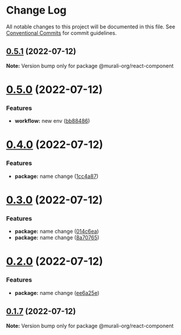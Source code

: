 # Change Log

All notable changes to this project will be documented in this file.
See [Conventional Commits](https://conventionalcommits.org) for commit guidelines.

## [0.5.1](https://github.com/murali-condenast/monorepo/compare/@murali-org/react-component@0.5.0...@murali-org/react-component@0.5.1) (2022-07-12)

**Note:** Version bump only for package @murali-org/react-component





# [0.5.0](https://github.com/murali-condenast/monorepo/compare/@murali-org/react-component@0.4.0...@murali-org/react-component@0.5.0) (2022-07-12)


### Features

* **workflow:** new env ([bb88486](https://github.com/murali-condenast/monorepo/commit/bb88486f8e91f6bc9548fa0aa11ad5e7010e1b47))





# [0.4.0](https://github.com/murali-condenast/monorepo/compare/@murali-org/react-component@0.3.0...@murali-org/react-component@0.4.0) (2022-07-12)


### Features

* **package:** name change ([1cc4a87](https://github.com/murali-condenast/monorepo/commit/1cc4a875b695f06b90b4a6ab34481f95d0d78db3))





# [0.3.0](https://github.com/murali-condenast/monorepo/compare/@murali-org/react-component@0.2.0...@murali-org/react-component@0.3.0) (2022-07-12)


### Features

* **package:** name change ([014c6ea](https://github.com/murali-condenast/monorepo/commit/014c6ea66716177696ae5b0387afdaab2adf4bc5))
* **package:** name change ([8a70765](https://github.com/murali-condenast/monorepo/commit/8a707659bb0e72acf9001237f28662a33c1e98e8))





# [0.2.0](https://github.com/murali-condenast/monorepo/compare/@murali-org/react-component@0.1.7...@murali-org/react-component@0.2.0) (2022-07-12)


### Features

* **package:** name change ([ee6a25e](https://github.com/murali-condenast/monorepo/commit/ee6a25e0f138740dc28b8606f33ec4e289a77b9d))





## [0.1.7](https://github.com/murali-condenast/monorepo/compare/@murali-org/react-component@0.1.6...@murali-org/react-component@0.1.7) (2022-07-12)

**Note:** Version bump only for package @murali-org/react-component
